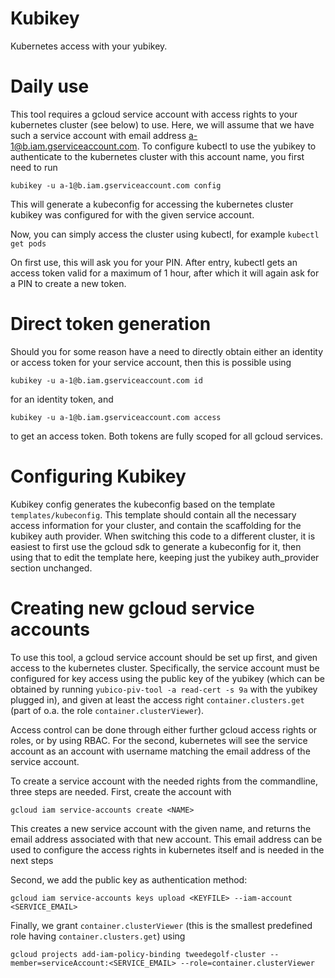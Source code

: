 # Kubikey
Kubernetes access with your yubikey.

# Daily use

This tool requires a gcloud service account with access rights to your kubernetes cluster (see below) to use. Here, we will assume that we have such a service account with email address a-1@b.iam.gserviceaccount.com. To configure kubectl to use the yubikey to authenticate to the kubernetes cluster with this account name, you first need to run

`
kubikey -u a-1@b.iam.gserviceaccount.com config
`

This will generate a kubeconfig for accessing the kubernetes cluster kubikey was configured for with the given service account.

Now, you can simply access the cluster using kubectl, for example
`
kubectl get pods
`

On first use, this will ask you for your PIN. After entry, kubectl gets an access token valid for a maximum of 1 hour, after which it will again ask for a PIN to create a new token.

# Direct token generation

Should you for some reason have a need to directly obtain either an identity or access token for your service account, then this is possible using
```
kubikey -u a-1@b.iam.gserviceaccount.com id
```
for an identity token, and
```
kubikey -u a-1@b.iam.gserviceaccount.com access
```
to get an access token. Both tokens are fully scoped for all gcloud services.

# Configuring Kubikey

Kubikey config generates the kubeconfig based on the template `templates/kubeconfig`. This template should contain all the necessary access information for your cluster, and contain the scaffolding for the kubikey auth provider. When switching this code to a different cluster, it is easiest to first use the gcloud sdk to generate a kubeconfig for it, then using that to edit the template here, keeping just the yubikey auth_provider section unchanged.

# Creating new gcloud service accounts

To use this tool, a gcloud service account should be set up first, and given access to the kubernetes cluster. Specifically, the service account must be configured for key access using the public key of the yubikey (which can be obtained by running `yubico-piv-tool -a read-cert -s 9a` with the yubikey plugged in), and given at least the access right `container.clusters.get` (part of o.a. the role `container.clusterViewer`).

Access control can be done through either further gcloud access rights or roles, or by using RBAC. For the second, kubernetes will see the service account as an account with username matching the email address of the service account.

To create a service account with the needed rights from the commandline, three steps are needed. First, create the account with
```
gcloud iam service-accounts create <NAME>
```
This creates a new service account with the given name, and returns the email address associated with that new account. This email address can be used to configure the access rights in kubernetes itself and is needed in the next steps

Second, we add the public key as authentication method:
```
gcloud iam service-accounts keys upload <KEYFILE> --iam-account <SERVICE_EMAIL>
```

Finally, we grant `container.clusterViewer` (this is the smallest predefined role having `container.clusters.get`) using
```
gcloud projects add-iam-policy-binding tweedegolf-cluster --member=serviceAccount:<SERVICE_EMAIL> --role=container.clusterViewer
```
